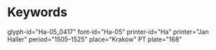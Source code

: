 # Keywords
glyph-id="Ha-05_0417"
font-id="Ha-05"
printer-id="Ha"
printer="Jan Haller"
period="1505–1525"
place="Kraków"
PT plate="168"
